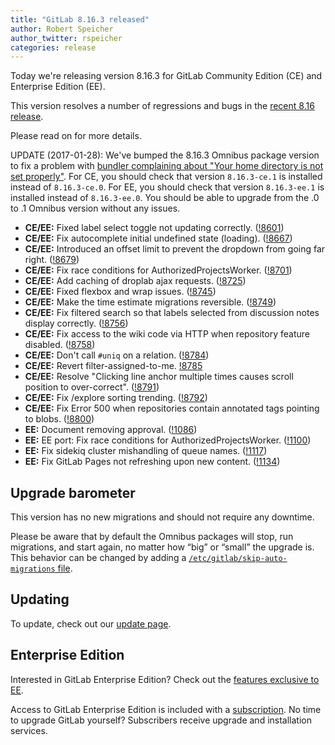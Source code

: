 ```yaml
---
title: "GitLab 8.16.3 released"
author: Robert Speicher
author_twitter: rspeicher
categories: release
---
```


Today we're releasing version 8.16.3 for GitLab Community Edition (CE) and
Enterprise Edition (EE).

This version resolves a number of regressions and bugs in the [recent 8.16
release](/2017/01/22/gitlab-8-16-released).

Please read on for more details.

<!-- more -->
UPDATE (2017-01-28): We've bumped the 8.16.3 Omnibus package version to fix a problem with
[bundler complaining about "Your home directory is not set properly"](https://gitlab.com/gitlab-org/omnibus-gitlab/issues/1913).
For CE, you should check that version `8.16.3-ce.1` is installed instead of `8.16.3-ce.0`.
For EE, you should check that version `8.16.3-ee.1` is installed instead of `8.16.3-ee.0`.
You should be able to upgrade from the .0 to .1 Omnibus version without any issues.

- **CE/EE:** Fixed label select toggle not updating correctly. ([!8601])
- **CE/EE:** Fix autocomplete initial undefined state (loading). ([!8667])
- **CE/EE:** Introduced an offset limit to prevent the dropdown from going far
  right. ([!8679])
- **CE/EE:** Fix race conditions for AuthorizedProjectsWorker. ([!8701])
- **CE/EE:** Add caching of droplab ajax requests. ([!8725])
- **CE/EE:** Fixed flexbox and wrap issues. ([!8745])
- **CE/EE:** Make the time estimate migrations reversible. ([!8749])
- **CE/EE:** Fix filtered search so that labels selected from discussion notes
  display correctly. ([!8756])
- **CE/EE:** Fix access to the wiki code via HTTP when repository feature
  disabled. ([!8758])
- **CE/EE:** Don't call `#uniq` on a relation. ([!8784])
- **CE/EE:** Revert filter-assigned-to-me. [!8785]
- **CE/EE:** Resolve "Clicking line anchor multiple times causes scroll position
  to over-correct". ([!8791])
- **CE/EE:** Fix /explore sorting trending. ([!8792])
- **CE/EE:** Fix Error 500 when repositories contain annotated tags pointing to
  blobs. ([!8800])
- **EE:** Document removing approval. ([!1086])
- **EE:** EE port: Fix race conditions for AuthorizedProjectsWorker. ([!1100])
- **EE:** Fix sidekiq cluster mishandling of queue names. ([!1117])
- **EE:** Fix GitLab Pages not refreshing upon new content. ([!1134])

[!8601]: https://gitlab.com/gitlab-org/gitlab-ce/merge_requests/8601
[!8667]: https://gitlab.com/gitlab-org/gitlab-ce/merge_requests/8667
[!8679]: https://gitlab.com/gitlab-org/gitlab-ce/merge_requests/8679
[!8701]: https://gitlab.com/gitlab-org/gitlab-ce/merge_requests/8701
[!8725]: https://gitlab.com/gitlab-org/gitlab-ce/merge_requests/8725
[!8745]: https://gitlab.com/gitlab-org/gitlab-ce/merge_requests/8745
[!8749]: https://gitlab.com/gitlab-org/gitlab-ce/merge_requests/8749
[!8756]: https://gitlab.com/gitlab-org/gitlab-ce/merge_requests/8756
[!8758]: https://gitlab.com/gitlab-org/gitlab-ce/merge_requests/8758
[!8784]: https://gitlab.com/gitlab-org/gitlab-ce/merge_requests/8784
[!8785]: https://gitlab.com/gitlab-org/gitlab-ce/merge_requests/8785
[!8791]: https://gitlab.com/gitlab-org/gitlab-ce/merge_requests/8791
[!8792]: https://gitlab.com/gitlab-org/gitlab-ce/merge_requests/8792
[!8800]: https://gitlab.com/gitlab-org/gitlab-ce/merge_requests/8800

[!1134]: https://gitlab.com/gitlab-org/gitlab-ee/merge_requests/1134
[!1117]: https://gitlab.com/gitlab-org/gitlab-ee/merge_requests/1117
[!1100]: https://gitlab.com/gitlab-org/gitlab-ee/merge_requests/1100
[!1086]: https://gitlab.com/gitlab-org/gitlab-ee/merge_requests/1086

## Upgrade barometer

This version has no new migrations and should not require any downtime.

Please be aware that by default the Omnibus packages will stop, run migrations,
and start again, no matter how “big” or “small” the upgrade is. This behavior
can be changed by adding a [`/etc/gitlab/skip-auto-migrations`
file](http://doc.gitlab.com/omnibus/update/README.html).

## Updating

To update, check out our [update page](https://about.gitlab.com/update/).

## Enterprise Edition

Interested in GitLab Enterprise Edition? Check out the [features exclusive to
EE](https://about.gitlab.com/features/#enterprise).

Access to GitLab Enterprise Edition is included with a [subscription](https://about.gitlab.com/pricing/).
No time to upgrade GitLab yourself? Subscribers receive upgrade and installation
services.
